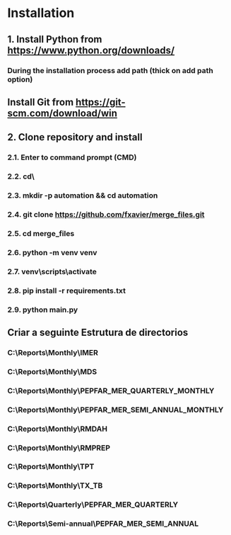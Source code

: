 # Installation
## 1. Install Python from https://www.python.org/downloads/
### During the installation process add path (thick on add path option)
## Install Git from https://git-scm.com/download/win

## 2. Clone repository and install
### 2.1. Enter to command prompt (CMD)
### 2.2. cd\
### 2.3. mkdir -p automation && cd automation
### 2.4. git clone https://github.com/fxavier/merge_files.git 
### 2.5. cd merge_files
### 2.6. python -m venv venv
### 2.7. venv\scripts\activate
### 2.8. pip install -r requirements.txt
### 2.9. python main.py

## Criar a seguinte Estrutura de directorios
### C:\Reports\Monthly\IMER
### C:\Reports\Monthly\MDS
### C:\Reports\Monthly\PEPFAR_MER_QUARTERLY_MONTHLY
### C:\Reports\Monthly\PEPFAR_MER_SEMI_ANNUAL_MONTHLY
### C:\Reports\Monthly\RMDAH
### C:\Reports\Monthly\RMPREP
### C:\Reports\Monthly\TPT
### C:\Reports\Monthly\TX_TB
### C:\Reports\Quarterly\PEPFAR_MER_QUARTERLY
### C:\Reports\Semi-annual\PEPFAR_MER_SEMI_ANNUAL